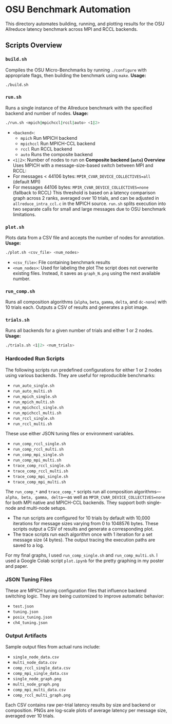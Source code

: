 # OSU Benchmark Automation

This directory automates building, running, and plotting results for the OSU Allreduce latency benchmark across MPI and RCCL backends.

## Scripts Overview
### `build.sh`
Compiles the OSU Micro-Benchmarks by running `./configure` with appropriate flags, then building the benchmark using `make`.
**Usage:**
```bash
./build.sh
```
### `run.sh`
Runs a single instance of the Allreduce benchmark with the specified backend and number of nodes.
**Usage:**
```bash
./run.sh <mpich|mpichccl|rccl|auto> <1|2>
```
- `<backend>`:
  - `mpich`  Run MPICH backend
  - `mpichccl`  Run MPICH-CCL backend
  - `rccl`  Run RCCL backend
  - `auto`  Runs the composite backend
- `<1|2>`: Number of nodes to run on
**Composite backend (`auto`) Overview**
Uses MPICH with a message-size-based switch between MPI and RCCL:
- For messages < 44106 bytes: `MPIR_CVAR_DEVICE_COLLECTIVES=all` (default MPI)
- For messages  44106 bytes: `MPIR_CVAR_DEVICE_COLLECTIVES=none` (fallback to RCCL)
This threshold is based on a latency comparison graph across 2 ranks, averaged over 10 trials, and can be adjusted in `allreduce_intra_ccl.c` in the MPICH source. `run.sh` splits execution into two separate calls for small and large messages due to OSU benchmark limitations.

### `plot.sh`
Plots data from a CSV file and accepts the number of nodes for annotation.
**Usage:**
```bash
./plot.sh <csv_file> <num_nodes>
```
- `<csv_file>`: File containing benchmark results
- `<num_nodes>`: Used for labeling the plot
The script does not overwrite existing files. Instead, it saves as `graph_N.png` using the next available number.

### `run_comp.sh`
Runs all composition algorithms (`alpha`, `beta`, `gamma`, `delta`, and `dc-none`) with 10 trials each. Outputs a CSV of results and generates a plot image.

### `trials.sh`
Runs all backends for a given number of trials and either 1 or 2 nodes.
**Usage:**
```bash
./trials.sh <1|2> <num_trials>
```

### Hardcoded Run Scripts
The following scripts run predefined configurations for either 1 or 2 nodes using various backends. They are useful for reproducible benchmarks:
- `run_auto_single.sh`
- `run_auto_multi.sh`
- `run_mpich_single.sh`
- `run_mpich_multi.sh`
- `run_mpichccl_single.sh`
- `run_mpichccl_multi.sh`
- `run_rccl_single.sh`
- `run_rccl_multi.sh`

These use either JSON tuning files or environment variables.

-	`run_comp_rccl_single.sh`
- `run_comp_rccl_multi.sh`
- `run_comp_mpi_single.sh`
- `run_comp_mpi_multi.sh`
-	`trace_comp_rccl_single.sh`
- `trace_comp_rccl_multi.sh`
- `trace_comp_mpi_single.sh`
- `trace_comp_mpi_multi.sh`

The `run_comp_*` and `trace_comp_*` scripts run all composition algorithms—`alpha, beta, gamma, delta`—as well as `MPIR_CVAR_DEVICE_COLLECTIVES=none` for both MPI native and MPICH-CCL backends. They support both single-node and multi-node setups. 
- The run scripts are configured for 10 trials by default with 10,000 iterations for message sizes varying from 0 to 1048576 bytes. These scripts output a CSV of results and generate a corresponding plot.
- The trace scripts run each algorithm once with 1 iteration for a set message size (4 bytes). The output tracing the execution paths are saved to a log.

For my final graphs, I used `run_comp_single.sh` and `run_comp_multi.sh`. I used a Google Colab script `plot.ipynb` for the pretty graphing in my poster and paper.

### JSON Tuning Files
These are MPICH tuning configuration files that influence backend switching logic. They are being customized to improve automatic behavior:
- `test.json`
- `tuning.json`
- `posix_tuning.json`
- `ch4_tuning.json`

### Output Artifacts
Sample output files from actual runs include:
- `single_node_data.csv`
- `multi_node_data.csv`
- `comp_rccl_single_data.csv`
- `comp_mpi_single_data.csv`
- `single_node_graph.png`
- `multi_node_graph.png`
- `comp_mpi_multi_data.csv`
- `comp_rccl_multi_graph.png`

Each CSV contains raw per-trial latency results by size and backend or composition. PNGs are log-scale plots of average latency per message size, averaged over 10 trials.
